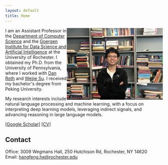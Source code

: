 ```yaml
---
layout: default
title: Home
---
```

<img src="/assets/selfie.jpeg" align="right" height="230" alt="selfie"/> 

I am an Assistant Professor in the [Department of Computer Science](https://www.cs.rochester.edu/) and the [Goergen Institute for Data Science and Artificial Intelligence](https://www.sas.rochester.edu/dsc/) at the University of Rochester. I obtained my Ph.D. from the University of Pennsylvania, where I worked with [Dan Roth](https://www.cis.upenn.edu/~danroth/) and [Weijie Su](https://www.weijie-su.com/). I received my bachelor's degree from Peking University.

My research interests include natural language processing and machine learning, with a focus on interpreting deep learning models, leveraging indirect signals, and advancing reasoning in large language models.

\[[Google Scholar](https://scholar.google.com/citations?user=BbpI6QoAAAAJ&hl=en&oi=ao)\] \[[CV](/CV.pdf)\]

## Contact
Office: 3009 Wegmans Hall, 250 Hutchison Rd, Rochester, NY 14620\
Email: hangfeng.he@rochester.edu
